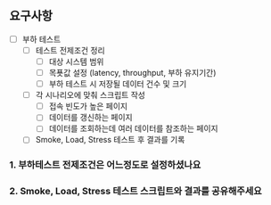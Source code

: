## 요구사항
- [ ] 부하 테스트
  - [ ] 테스트 전제조건 정리
    - [ ] 대상 시스템 범위
    - [ ] 목푯값 설정 (latency, throughput, 부하 유지기간)
    - [ ] 부하 테스트 시 저장될 데이터 건수 및 크기
  - [ ] 각 시나리오에 맞춰 스크립트 작성
    - [ ] 접속 빈도가 높은 페이지
    - [ ] 데이터를 갱신하는 페이지
    - [ ] 데이터를 조회하는데 여러 데이터를 참조하는 페이지
  - [ ] Smoke, Load, Stress 테스트 후 결과를 기록

### 1. 부하테스트 전제조건은 어느정도로 설정하셨나요

### 2. Smoke, Load, Stress 테스트 스크립트와 결과를 공유해주세요
